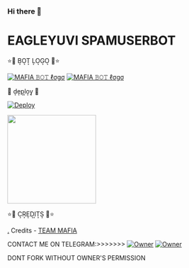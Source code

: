 ### Hi there 👋

<!--
**Mafia-op/MAFIA-OP** is a ✨ _special_ ✨ repository because its `README.md` (this file) appears on your GitHub profile.

Here are some ideas to get you started:

- 🔭 THIS IS VERY POWERFULL BOT
- 🌱 THIS IS SUPERFAST USERBOT
- 👯 OWNER OF THIS BOT IS 2
- 🤔 EAGLEYUVI SPAMUSERBOT OWNER IS SUKHPAL AND JATIN
- 💬 
- 📫 
- 😄 
- ⚡ 
-->

<h1> EAGLEYUVI SPAMUSERBOT</h1>

⭐🌟 B͙O͙T͙ L͙O͙G͙O͙ 🌟⭐

[![MAFIA 𝙱𝙾𝚃 ℓσgσ](https://telegra.ph/file/img_20211220_211334.jpg)](https://t.me/BLACK_MAFIA_OP_BOLTE) 
[![MAFIA 𝙱𝙾𝚃 ℓσgσ]( https://telegra.ph/file/ea68644f59bdaf57fd61e.jpg)](https://t.me/BLACK_MAFIA_OP_BOLTE)                       
                       
🌟 d͙e͙p͙l͙o͙y͙ 🌟

[![Deploy](https://www.herokucdn.com/deploy/button.svg)](https://heroku.com/deploy?template=https://github.com/mafia-op/MAFIA-OP)
<p><a href=https://github.com/mafia-op/MAFIA-OP> <img src="https://img.shields.io/badge/Deploy%20To%20Railway-blueviolet?style=for-the-badge&logo=railway" width="200""/></a></p>

⭐🌟 C͙R͙E͙D͙I͙T͙S͙ 🌟⭐

[.](https://heroku.com/deploy)
Credits - [TEAM MAFIA](https://t.me/BLACK_MAFIA_OP_BOLTE)

 CONTACT ME ON TELEGRAM:>>>>>>>
 [![Owner](https://telegra.ph/file/3af984f455d98e274ea1b.jpg)](https://t.me/MAMBA_STAR)
 [![Owner](https://telegra.ph/file/3af984f455d98e274ea1b.jpg)](https://t.me/Cazadar_op) 

DONT FORK WITHOUT OWNER'S PERMISSION
